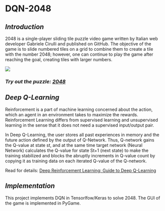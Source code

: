 # DQN-2048

## ***Introduction***

2048 is a single-player sliding tile puzzle video game written by Italian web developer Gabriele Cirulli and published on GitHub. The objective of the game is to slide numbered tiles on a grid to combine them to create a tile with the number 2048; however, one can continue to play the game after reaching the goal, creating tiles with larger numbers.

![](https://upload.wikimedia.org/wikipedia/commons/f/f9/2048_win.png)

### ***Try out the puzzle: [2048](https://play2048.co/)***

## ***Deep Q-Learning***

Reinforcement is a part of machine learning concerned about the action, which an agent in an environment takes to maximize the rewards. Reinforcement Learning differs from supervised learning and unsupervised learning in the sense that it does not need a supervised input/output pair.

In Deep Q-Learning, the user stores all past experiences in memory and the future action defined by the output of  Q-Network. Thus, Q-network gains the Q-value at state st, and at the same time target network (Neural Network) calculates the Q-value for state St+1 (next state) to make the training stabilized and blocks the abruptly increments in Q-value count by copying it as training data on each iterated Q-value of the Q-network.

Read for details: [Deep Reinforcement Learning: Guide to Deep Q-Learning](https://www.mlq.ai/deep-reinforcement-learning-q-learning/)

## ***Implementation***

This project implements DQN in Tensorlfow/Keras to solve 2048.
The GUI of the game is implemented in PyGame.


